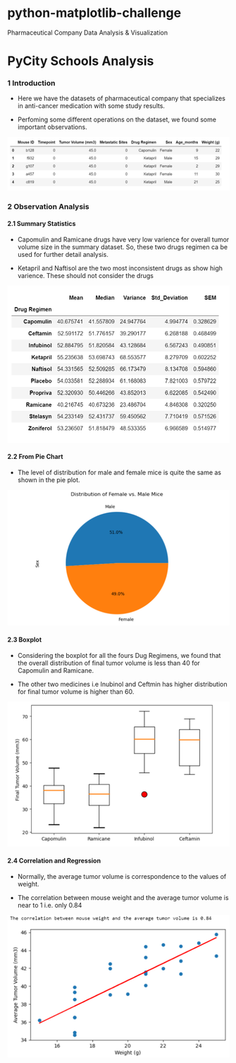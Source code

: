 # python-matplotlib-challenge
 Pharmaceutical Company Data Analysis & Visualization

# PyCity Schools Analysis



### 1 Introduction 


- Here we have the datasets of pharmaceutical company that specializes in anti-cancer medication with some study results.

- Perfoming some different operations on the dataset, we found some important observations.


![Alt text](Images/Introduction.png)


### 2  Observation Analysis



####  2.1 Summary Statistics


- Capomulin and Ramicane drugs have very low varience for overall tumor volume size in the summary dataset. So, these two drugs regimen ca be used for further detail analysis.

- Ketapril and Naftisol are the two most inconsistent drugs as show high varience. These should not consider the drugs 


![Alt text](<Images/1 Summary Statistics.png>)



#### 2.2 From Pie Chart


- The level of distribution for male and female mice is quite the same as shown in the pie plot.


![Alt text](<Images/2 Pie Chart.png>)


#### 2.3 Boxplot


- Considering the boxplot for all the fours Dug Regimens, we found that the overall distribution of final tumor volume is less than 40 for Capomulin and Ramicane. 

- The other two medicines i.e Inubinol and Ceftmin has higher distribution for final tumor volume is higher than 60. 


![Alt text](<Images/3 Box Plot.png>)


#### 2.4 Correlation and Regression


- Normally, the average tumor volume is correspondence to the values of weight.

- The correlation between mouse weight and the average tumor volume is near to 1 i.e. only 0.84


![Alt text](<Images/4 Correlation  and Regression.png>)




